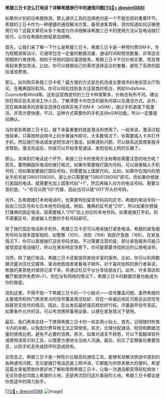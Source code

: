 **希腊三日卡怎么打电话？详解希腊旅行中的通信问题[[TG💪+ @esim1088](https://t.me/s/esim1088)]**

如果你计划前往希腊旅游，那么通讯工具的选择绝对是一个不能忽视的重要环节。希腊的三日卡作为一种便捷的通信解决方案，备受游客青睐。但你知道如何正确使用它吗？这篇文章将从多个角度为你详细解读希腊三日卡的使用方法以及电话拨打技巧，让你在希腊的旅程更加顺畅。

首先，让我们来了解一下什么是希腊三日卡。希腊三日卡是一种预付费SIM卡，专为短期游客设计。它通常包含一定量的数据流量、通话时间和短信数量，非常适合短期旅行者使用。相较于传统的国际漫游服务，希腊三日卡不仅价格实惠，而且使用起来更加灵活。比如，你可以根据自己的需求选择适合的套餐，避免了高昂的国际漫游费用。

那么，如何购买希腊三日卡呢？最方便的方式是在机场或主要城市的电信营业厅购买。在雅典国际机场，你可以轻松找到各大运营商的柜台，例如Vodafone、Cosmote和Wind等。这些运营商提供的三日卡种类繁多，价格也有所不同。建议你在购买前先咨询工作人员，了解清楚卡内包含的服务内容以及激活方式。此外，现在越来越多的游客会选择在线购买电子SIM卡（eSIM），通过手机直接下载激活，非常方便快捷。不过，这种方式需要你的手机支持eSIM功能，所以一定要提前确认。

当你拿到希腊三日卡后，接下来最重要的就是激活和使用了。一般来说，激活过程很简单，只需按照说明书上的步骤操作即可。大多数情况下，你需要插入卡并打开手机，然后拨打电话或发送短信进行激活。如果遇到问题，可以联系运营商客服寻求帮助。激活完成后，你就可以开始享受通话、发短信和上网的乐趣了。

那么，具体到打电话这个环节，希腊三日卡的使用方法有哪些需要注意的地方呢？首先，要明确国际电话的拨打格式。如果你需要拨打国内号码，可以直接输入手机号码；但如果是要拨打国际号码，则需要加上国家代码。比如，如果你在国内的朋友手机号是13800138000，那么你只需要拨“13800138000”即可。而如果你想拨打美国的电话，就需要先加上国家代码“+1”，然后再输入对方的电话号码。需要注意的是，“+”号可以用“00”代替，因此也可以拨“001”开头的号码。

另外，在希腊拨打本地电话时，也需要特别留意号码前的区号。希腊的电话号码一般由三位区号和七位本地号码组成。例如，雅典的区号是“210”，所以如果你想拨打雅典的固定电话，就需要输入“210”加上对应的本地号码。如果是拨打手机，则不需要区号，直接输入完整的手机号码即可。

除了拨打固定电话和手机外，希腊三日卡还可以用来拨打紧急电话。希腊的紧急服务号码与很多国家相同，如警察（100）、消防（199）和医疗急救（166）。在紧急情况下，你可以直接拨打这些号码求助。不过需要注意的是，部分紧急服务可能只接受固定电话拨打，所以在某些特定场景下，你可能需要寻找附近的公用电话亭。

当然，除了拨打电话，希腊三日卡还能提供其他丰富的服务。比如，你可以利用数据流量浏览社交媒体、查询地图或者查看电子邮件。对于喜欢拍照的旅行者来说，希腊的美景绝对值得记录下来，并通过社交平台分享给朋友们。此外，许多酒店和餐厅都提供免费Wi-Fi，但在没有网络的情况下，希腊三日卡的数据流量也能成为你的救星。

说到这里，不得不提一下希腊三日卡的一个小缺点——信号覆盖问题。虽然希腊的主要城市和热门旅游景点的信号覆盖情况较好，但在一些偏远地区可能会出现信号弱甚至无信号的情况。因此，在出发前最好提前规划好行程，尽量避开信号盲区。如果条件允许的话，可以考虑携带备用设备，以便在紧急情况下使用。

最后，我们再来总结一下使用希腊三日卡的一些实用小贴士。首先，记得随时检查卡内的余额，以免因欠费导致无法正常使用。其次，合理分配通话、短信和数据流量的使用比例，避免不必要的浪费。再次，如果对语言不熟悉，可以下载翻译软件或使用语音识别工具，以便更方便地与当地人沟通。最后，别忘了定期备份重要信息，以防手机丢失或损坏时造成损失。

总而言之，希腊三日卡是一种性价比极高的通信工具，能够有效解决旅途中遇到的各种通信问题。无论是拨打电话还是上网冲浪，它都能为你带来极大的便利。希望这篇文章能帮助你更好地了解和使用希腊三日卡，让每一次通话都变得轻松愉快！无论你是初次踏上希腊的土地，还是再次回归这片美丽的土地，希腊三日卡都会是你旅途中的得力助手。

[[TG💪+ @esim1088](https://t.me/s/esim1088) ![Image](https://i.postimg.cc/4NQfJmqS/Snipaste-2025-05-13-00-14-12.png)]